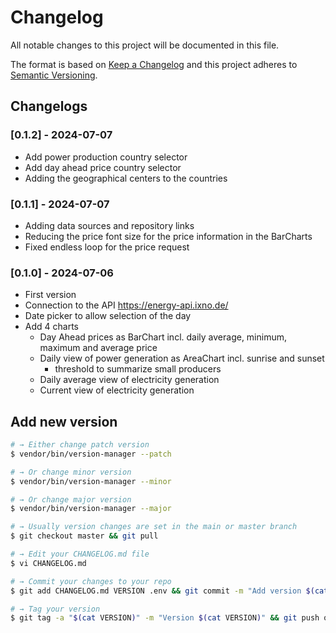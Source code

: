 # Changelog

All notable changes to this project will be documented in this file.

The format is based on [Keep a Changelog](http://keepachangelog.com/en/1.0.0/)
and this project adheres to [Semantic Versioning](http://semver.org/spec/v2.0.0.html).

## Changelogs

### [0.1.2] - 2024-07-07

* Add power production country selector
* Add day ahead price country selector
* Adding the geographical centers to the countries

### [0.1.1] - 2024-07-07

* Adding data sources and repository links
* Reducing the price font size for the price information in the BarCharts
* Fixed endless loop for the price request

### [0.1.0] - 2024-07-06

* First version
* Connection to the API https://energy-api.ixno.de/
* Date picker to allow selection of the day
* Add 4 charts
  * Day Ahead prices as BarChart incl. daily average, minimum, maximum and average price
  * Daily view of power generation as AreaChart incl. sunrise and sunset
    * threshold to summarize small producers
  * Daily average view of electricity generation
  * Current view of electricity generation

## Add new version

```bash
# → Either change patch version
$ vendor/bin/version-manager --patch

# → Or change minor version
$ vendor/bin/version-manager --minor

# → Or change major version
$ vendor/bin/version-manager --major

# → Usually version changes are set in the main or master branch
$ git checkout master && git pull

# → Edit your CHANGELOG.md file
$ vi CHANGELOG.md

# → Commit your changes to your repo
$ git add CHANGELOG.md VERSION .env && git commit -m "Add version $(cat VERSION)" && git push

# → Tag your version
$ git tag -a "$(cat VERSION)" -m "Version $(cat VERSION)" && git push origin "$(cat VERSION)"
```

